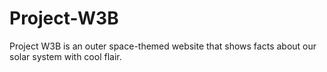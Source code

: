# Project-W3B

Project W3B is an outer space-themed website that shows facts about our solar system with cool flair.

